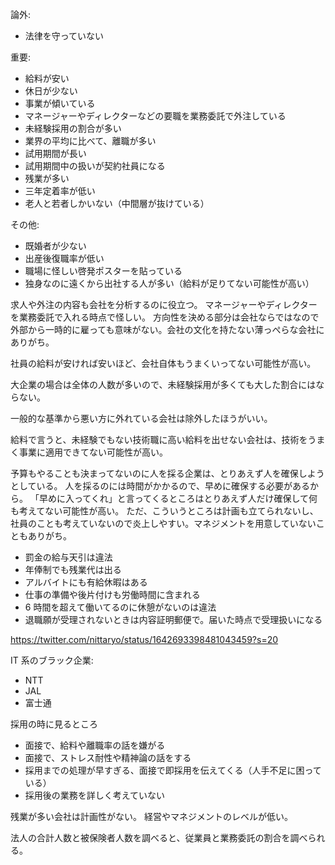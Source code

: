 論外:

- 法律を守っていない

重要:

- 給料が安い
- 休日が少ない
- 事業が傾いている
- マネージャーやディレクターなどの要職を業務委託で外注している
- 未経験採用の割合が多い
- 業界の平均に比べて、離職が多い
- 試用期間が長い
- 試用期間中の扱いが契約社員になる
- 残業が多い
- 三年定着率が低い
- 老人と若者しかいない（中間層が抜けている）

その他:

- 既婚者が少ない
- 出産後復職率が低い
- 職場に怪しい啓発ポスターを貼っている
- 独身なのに遠くから出社する人が多い（給料が足りてない可能性が高い）

求人や外注の内容も会社を分析するのに役立つ。
マネージャーやディレクターを業務委託で入れる時点で怪しい。
方向性を決める部分は会社ならではなので外部から一時的に雇っても意味がない。会社の文化を持たない薄っぺらな会社にありがち。

社員の給料が安ければ安いほど、会社自体もうまくいってない可能性が高い。

大企業の場合は全体の人数が多いので、未経験採用が多くても大した割合にはならない。

一般的な基準から悪い方に外れている会社は除外したほうがいい。

給料で言うと、未経験でもない技術職に高い給料を出せない会社は、技術をうまく事業に適用できてない可能性が高い。

予算もやることも決まってないのに人を採る企業は、とりあえず人を確保しようとしている。
人を採るのには時間がかかるので、早めに確保する必要があるから。
「早めに入ってくれ」と言ってくるところはとりあえず人だけ確保して何も考えてない可能性が高い。
ただ、こういうところは計画も立てられないし、社員のことも考えていないので炎上しやすい。マネジメントを用意していないこともありがち。

- 罰金の給与天引は違法
- 年俸制でも残業代は出る
- アルバイトにも有給休暇はある
- 仕事の準備や後片付けも労働時間に含まれる
- 6 時間を超えて働いてるのに休憩がないのは違法
- 退職願が受理されないときは内容証明郵便で。届いた時点で受理扱いになる

https://twitter.com/nittaryo/status/1642693398481043459?s=20

IT 系のブラック企業:

- NTT
- JAL
- 富士通

採用の時に見るところ

- 面接で、給料や離職率の話を嫌がる
- 面接で、ストレス耐性や精神論の話をする
- 採用までの処理が早すぎる、面接で即採用を伝えてくる（人手不足に困っている）
- 採用後の業務を詳しく考えていない

残業が多い会社は計画性がない。
経営やマネジメントのレベルが低い。

法人の合計人数と被保険者人数を調べると、従業員と業務委託の割合を調べられる。
